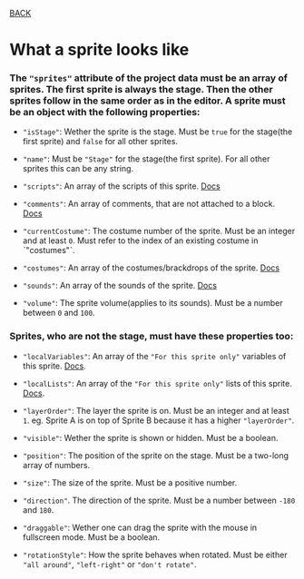[BACK](main.md)

# What a sprite looks like
### The `"sprites"` attribute of the project data must be an array of sprites. The first sprite is always the stage. Then the other sprites follow in the same order as in the editor. A sprite must be an object with the following properties:

* `"isStage"`: Wether the sprite is the stage. Must be `true` for the stage(the first sprite) and `false` for all other sprites.

* `"name"`: Must be `"Stage"` for the stage(the first sprite). For all other sprites this can be any string.

* `"scripts"`: An array of the scripts of this sprite. [Docs](scripts.md)

* `"comments"`: An array of comments, that are not attached to a block. [Docs](comments.md)

* `"currentCostume"`: The costume number of the sprite. Must be an integer and at least `0`. Must refer to the index of an existing costume in ˋ"costumes"ˋ.

* `"costumes"`: An array of the costumes/brackdrops of the sprite. [Docs](assets.md#what-a-costume-looks-like)

* `"sounds"`: An array of the sounds of the sprite. [Docs](assets.md#what-a-sound-looks-like)

* `"volume"`: The sprite volume(applies to its sounds). Must be a number between `0` and `100`.

### Sprites, who are not the stage, must have these properties too:
* `"localVariables"`: An array of the `"For this sprite only"` variables of this sprite. [Docs](variables_lists.md#what-a-variable-definition-looks-like).

* `"localLists"`: An array of the `"For this sprite only"` lists of this sprite. [Docs](variables_lists.md#what-a-list-definition-looks-like).

* `"layerOrder"`: The layer the sprite is on. Must be an integer and at least `1`. eg. Sprite A is on top of Sprite B because it has a higher `"layerOrder"`.

* `"visible"`: Wether the sprite is shown or hidden. Must be a boolean.

* `"position"`: The position of the sprite on the stage. Must be a two-long array of numbers.

* `"size"`: The size of the sprite. Must be a positive number.

* `"direction"`. The direction of the sprite. Must be a number between `-180` and `180`.

* `"draggable"`: Wether one can drag the sprite with the mouse in fullscreen mode. Must be a boolean.

* `"rotationStyle"`: How the sprite behaves when rotated. Must be either `"all around"`, `"left-right"` or `"don't rotate"`.
